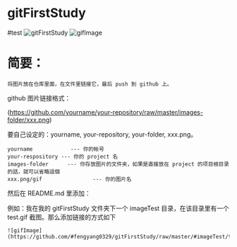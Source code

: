 # gitFirstStudy
#test
![gitFirstStudy](https://github.com/fengyang0329/gitFirstStudy/raw/master/IMG_0687.png)
![gifImage](https://github.com/fengyang0329/gitFirstStudy/raw/master/imageTest/test.gif)

# 简要：

    将图片放在仓库里面，在文件里链接它，最后 push 到 github 上。

github 图片链接格式：

(https://github.com/yourname/your-repository/raw/master/images-folder/xxx.png)

要自己设定的：yourname, your-repository, your-folder, xxx.png。

    yourname            --- 你的帐号
    your-respository --- 你的 project 名
    images-folder      --- 你存放图片的文件夹，如果是直接放在 project 的项目根目录的話，就可以省略這個
    xxx.png/gif                --- 你的图片名

然后在 README.md 里添加：

例如：我在我的 gitFirstStudy 文件夹下一个 imageTest 目录，在该目录里有一个 test.gif 截图。那么添加链接的方式如下

```
![gifImage](https://github.com/#fengyang0329/gitFirstStudy/raw/master/#imageTest/test.gif)
```